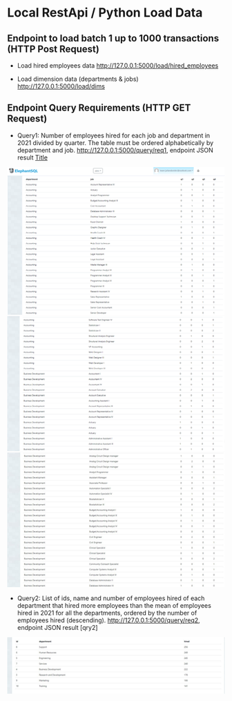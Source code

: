 # Local RestApi / Python Load Data

## Endpoint to load batch 1 up to 1000 transactions (HTTP Post Request)

* Load hired employees data 
http://127.0.0.1:5000/load/hired_employees

* Load dimension data (departments & jobs)
http://127.0.0.1:5000/load/dims

## Endpoint Query Requirements (HTTP GET Request)

* Query1: Number of employees hired for each job and department in 2021 divided by quarter. The table must be ordered alphabetically by department and job.
http://127.0.0.1:5000/query/req1, endpoint JSON result [Title](results_querys_endpoint/qry1.json)

![Alt text](images/qr1.jpg)
![Alt text](images/qr2.jpg)
![Alt text](images/qr3.jpg)

* Query2: List of ids, name and number of employees hired of each department that hired more employees than the mean of employees hired in 2021 for all the departments, ordered by the number of employees hired (descending).
http://127.0.0.1:5000/query/req2, endpoint JSON result [qry2]

![Alt text](images/qr2_2.jpg)
